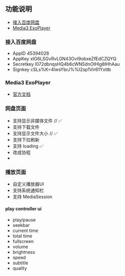 ## 功能说明

- [接入百度网盘](https://pan.baidu.com/union/doc/6l0ryrjzv)
- [Media3 ExoPlayer](#Media3-ExoPlayer)


### 接入百度网盘

- AppID
    45394028
- AppKey
  xIG6LSGvRvLGN43OvI9obxeZfEdCZQYQ
- Secretkey
  l072dbnqsHQ4b6cWNSdnOlHIg8lHhAau
- Signkey
  cSLs%K=4lwsYbrJ%%I2sp1Vir61Yxttb

### Media3 ExoPlayer

- [官方文档](https://developer.android.com/media/media3/exoplayer/hello-world?hl=zh-cn)



### 网盘页面

- 支持显示非媒体文件 // ✅
- 支持下载文件
- 支持显示文件大小 // ✅
- 支持下拉刷新
- 支持 loading ✅
- 改成协程
- 

### 播放页面

- 自定义播放器UI
- 支持系统通知栏 
- 支持 MediaSession


#### play controller ui

- play/pause
- seekbar
- current time
- total time
- fullscreen
- volume
- brightness
- speed
- subtitle
- quality



